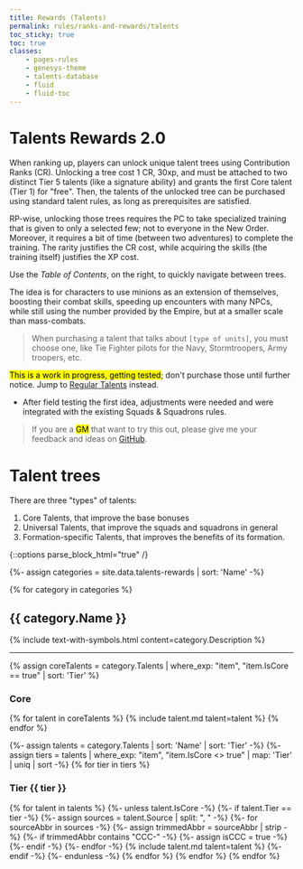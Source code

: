 ```yaml
---
title: Rewards (Talents)
permalink: rules/ranks-and-rewards/talents
toc_sticky: true
toc: true
classes:
    - pages-rules
    - genesys-theme
    - talents-database
    - fluid
    - fluid-toc
---
```


# Talents Rewards 2.0

When ranking up, players can unlock unique talent trees using Contribution Ranks (CR).
Unlocking a tree cost 1 CR, 30xp, and must be attached to two distinct Tier 5 talents (like a signature ability) and grants the first Core talent (Tier 1) for "free".
Then, the talents of the unlocked tree can be purchased using standard talent rules, as long as prerequisites are satisfied.

RP-wise, unlocking those trees requires the PC to take specialized training that is given to only a selected few; not to everyone in the New Order.
Moreover, it requires a bit of time (between two adventures) to complete the training. The rarity justifies the CR cost, while acquiring the skills (the training itself) justifies the XP cost.

Use the _Table of Contents_, on the right, to quickly navigate between trees.

The idea is for characters to use minions as an extension of themselves, boosting their combat skills, speeding up encounters with many NPCs, while still using the number provided by the Empire, but at a smaller scale than mass-combats.

> When purchasing a talent that talks about `[type of units]`, you must choose one, like Tie Fighter pilots for the Navy, Stormtroopers, Army troopers, etc.

<mark>This is a work in progress, getting tested</mark>; don't purchase those until further notice.
Jump to [Regular Talents](/rules/talents/#regular-talents) instead.

-   After field testing the first idea, adjustments were needed and were integrated with the existing Squads & Squadrons rules.

> If you are a <mark>GM</mark> that want to try this out, please give me your feedback and ideas on [GitHub](https://github.com/for-the-new-order/for-the-new-order.github.io/issues/new).

# Talent trees

There are three "types" of talents:

1. Core Talents, that improve the base bonuses
2. Universal Talents, that improve the squads and squadrons in general
3. Formation-specific Talents, that improves the benefits of its formation.

{::options parse_block_html="true" /}

<section class="talents three-columns">

{%- assign categories = site.data.talents-rewards | sort: 'Name' -%}

{% for category in categories %}

<h2 id="{{ category.Name | slugify }}">{{ category.Name }}</h2>

{% include text-with-symbols.html content=category.Description %}

<hr>

{% assign coreTalents = category.Talents | where_exp: "item", "item.IsCore == true" | sort: 'Tier' %}

<h3 id="{{ category.Name | slugify }}-core">Core</h3>

{% for talent in coreTalents %}
{% include talent.md talent=talent %}
{% endfor %}

{%- assign talents = category.Talents  | sort: 'Name' | sort: 'Tier' -%}
{%- assign tiers = talents | where_exp: "item", "item.IsCore <> true" | map: 'Tier' | uniq | sort -%}
{% for tier in tiers %}

<h3 id="{{ category.Name | slugify }}-tier-{{ tier }}">Tier {{ tier }}</h3>

{% for talent in talents %}
{%- unless talent.IsCore -%}
{%- if talent.Tier == tier -%}
{%- assign sources = talent.Source | split: ", " -%}
{%- for sourceAbbr in sources -%}
{%- assign trimmedAbbr = sourceAbbr | strip -%}
{%- if trimmedAbbr contains "CCC-" -%}
{%- assign isCCC = true -%}
{%- endif -%}
{%- endfor -%}
{% include talent.md talent=talent %}
{%- endif -%}
{%- endunless -%}
{% endfor %}
{% endfor %}
{% endfor %}

</section>
